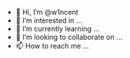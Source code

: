 - 👋 Hi, I’m @w1ncent
- 👀 I’m interested in ...
- 🌱 I’m currently learning ...
- 💞️ I’m looking to collaborate on ...
- 📫 How to reach me ...

<!---
w1ncent/w1ncent is a ✨ special ✨ repository because its `README.md` (this file) appears on your GitHub profile.
You can click the Preview link to take a look at your changes.
--->
